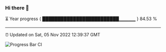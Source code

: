 ### Hi there 👋

⏳ Year progress { █████████████████████████▁▁▁▁▁ } 84.53 %

---

⏰ Updated on Sat, 05 Nov 2022 12:39:37 GMT

![Progress Bar CI](https://github.com/ZhaoGui/ZhaoGui/workflows/Progress%20Bar%20CI/badge.svg)
